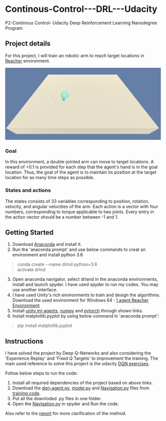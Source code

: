 # Continous-Control---DRL---Udacity
P2-Continous Control- Udacity Deep Reinforcement Learning Nanodegree Program


## Project details
For this project, I will train an robotic arm to reach target locations in [Reacher](https://github.com/Unity-Technologies/ml-agents/blob/master/docs/Learning-Environment-Examples.md#reacher) environment. 

<img src=https://github.com/HadisAB/Continous-Control---DRL---Udacity/blob/master/images/example_env.png />


### Goal
In this environment, a double-jointed arm can move to target locations. A reward of +0.1 is provided for each step that the agent's hand is in the goal location. Thus, the goal of the agent is to maintain its position at the target location for as many time steps as possible.


### States and actions
The states consists of 33 variables corresponding to position, rotation, velocity, and angular velocities of the arm. Each action is a vector with four numbers, corresponding to torque applicable to two joints. Every entry in the action vector should be a number between -1 and 1.

## Getting Started

1. Download [Anaconda](https://www.anaconda.com/distribution/) and install it.
2. Run the 'anaconda prompt' and use below commands to creat an environment and install python 3.6
> conda create --name drlnd python=3.6 <br/>
> activate drlnd 
3. Open anaconda navigator, select drland in the anaconda environments, install and launch spyder. I have used spyder to run my codes. You may use another interface. 
4. I have used Unity's rich environments to train and design the algorithms.<br/>
Download the used environment for Windows 64 :
[1 agent Reacher Envoronment](https://s3-us-west-1.amazonaws.com/udacity-drlnd/P2/Reacher/one_agent/Reacher_Windows_x86_64.zip)<br/>
5. Install [unity ml-agents](https://github.com/Unity-Technologies/ml-agents/blob/master/docs/Installation.md), [numpy](https://numpy.org/) and [pytorch](https://pytorch.org/) through shown links.
6. Install matplotlib.pyplot by using below command in 'anaconda prompt':<br/>
> pip install matplotlib.pyplot



## Instructions
I have solved the project by Deep Q-Networks and also considering the 'Experience Replay' and 'Fixed Q Targets' to improvement the training. The main used reference to solve this project is the udacity [DQN exercises](https://github.com/udacity/deep-reinforcement-learning/tree/master/dqn). <br/>

Follow below steps to run the code:
1. Install all required dependencies of the project based on above links.
2. Download the [dqn-agent.py](https://github.com/HadisAB/Navigation-DRL-Udacity/blob/master/Training%20code/dqn_agent.py), [model.py](https://github.com/HadisAB/Navigation-DRL-Udacity/blob/master/Training%20code/model.py) and [Navigation.py](https://github.com/HadisAB/Navigation-DRL-Udacity/blob/master/Training%20code/navigation.py) files from [training code](https://github.com/HadisAB/Navigation-DRL-Udacity/tree/master/Training%20code).
3. Put all the downloded .py files in one folder.
4. Open the [Navigation.py](https://github.com/HadisAB/Navigation-DRL-Udacity/blob/master/Training%20code/navigation.py) in spyder and Run the code.


Also refer to the [report](https://github.com/HadisAB/Navigation-DRL-Udacity/blob/master/Report.md) for more clarification of the method. 


